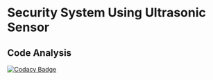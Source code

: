 # Security System Using Ultrasonic Sensor 


## Code Analysis
[![Codacy Badge](https://app.codacy.com/project/badge/Grade/b347b573cc6e431bbd7a2f2b4e9b15e1)](https://www.codacy.com/gh/Ambikass/M2-EmbSys/dashboard?utm_source=github.com&amp;utm_medium=referral&amp;utm_content=Ambikass/M2-EmbSys&amp;utm_campaign=Badge_Grade)

